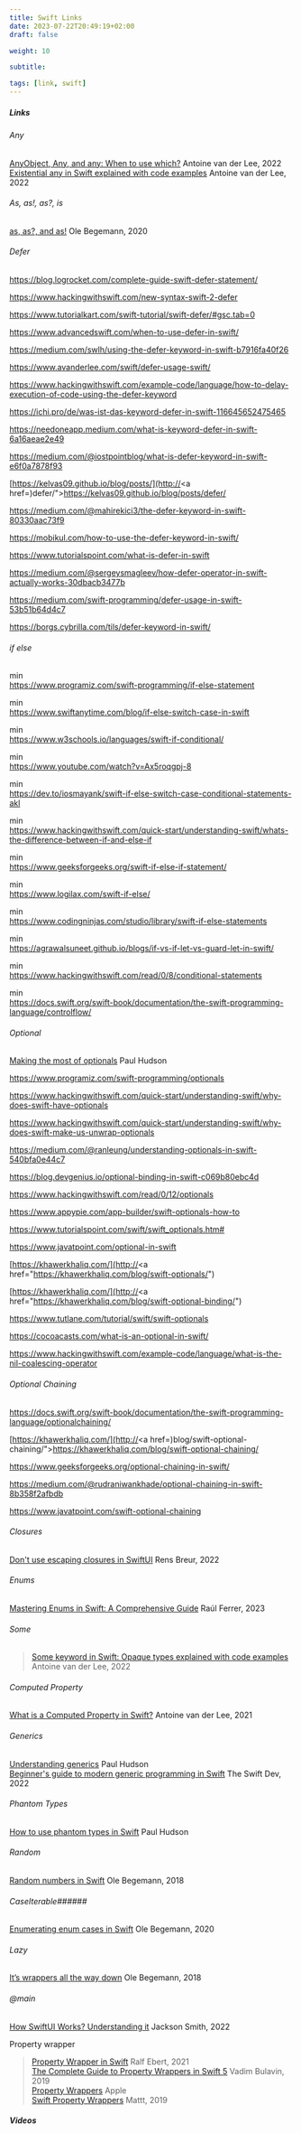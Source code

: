 ```yaml
---
title: Swift Links
date: 2023-07-22T20:49:19+02:00
draft: false

weight: 10

subtitle: 

tags: [link, swift]
---
```


##### Links

###### Any
[AnyObject, Any, and any: When to use which?](https://www.avanderlee.com/swift/anyobject-any/) Antoine van der Lee, 2022 <br>
[Existential any in Swift explained with code examples](https://www.avanderlee.com/swift/existential-any/) Antoine van der Lee, 2022 <br>

###### As, as!, as?, is <br>
[as, as?, and as!](https://oleb.net/2020/as/) Ole Begemann, 2020 <br>


###### Defer

https://blog.logrocket.com/complete-guide-swift-defer-statement/

https://www.hackingwithswift.com/new-syntax-swift-2-defer

https://www.tutorialkart.com/swift-tutorial/swift-defer/#gsc.tab=0

https://www.advancedswift.com/when-to-use-defer-in-swift/



https://medium.com/swlh/using-the-defer-keyword-in-swift-b7916fa40f26

https://www.avanderlee.com/swift/defer-usage-swift/

https://www.hackingwithswift.com/example-code/language/how-to-delay-execution-of-code-using-the-defer-keyword

https://ichi.pro/de/was-ist-das-keyword-defer-in-swift-116645652475465

https://needoneapp.medium.com/what-is-keyword-defer-in-swift-6a16aeae2e49

https://medium.com/@iostpointblog/what-is-defer-keyword-in-swift-e6f0a7878f93

[https://kelvas09.github.io/blog/posts/](http://<a href=)defer/">https://kelvas09.github.io/blog/posts/defer/

https://medium.com/@mahirekici3/the-defer-keyword-in-swift-80330aac73f9


https://mobikul.com/how-to-use-the-defer-keyword-in-swift/


https://www.tutorialspoint.com/what-is-defer-in-swift

https://medium.com/@sergeysmagleev/how-defer-operator-in-swift-actually-works-30dbacb3477b

https://medium.com/swift-programming/defer-usage-in-swift-53b51b64d4c7

https://borgs.cybrilla.com/tils/defer-keyword-in-swift/


###### if else 
[]() min <br>
https://www.programiz.com/swift-programming/if-else-statement

[]() min <br>
https://www.swiftanytime.com/blog/if-else-switch-case-in-swift

[]() min <br>
https://www.w3schools.io/languages/swift-if-conditional/

[]() min <br>
https://www.youtube.com/watch?v=Ax5roqgpj-8

[]() min <br>
https://dev.to/iosmayank/swift-if-else-switch-case-conditional-statements-akl

[]() min <br>
https://www.hackingwithswift.com/quick-start/understanding-swift/whats-the-difference-between-if-and-else-if

[]() min <br>
https://www.geeksforgeeks.org/swift-if-else-if-statement/

[]() min <br>
https://www.logilax.com/swift-if-else/

[]() min <br>
https://www.codingninjas.com/studio/library/swift-if-else-statements

[]() min <br>
https://agrawalsuneet.github.io/blogs/if-vs-if-let-vs-guard-let-in-swift/

[]() min <br>
https://www.hackingwithswift.com/read/0/8/conditional-statements


[]() min <br>
https://docs.swift.org/swift-book/documentation/the-swift-programming-language/controlflow/


###### Optional

[Making the most of optionals](https://www.hackingwithswift.com/plus/advanced-swift/making-the-most-of-optionals) Paul Hudson

https://www.programiz.com/swift-programming/optionals

https://www.hackingwithswift.com/quick-start/understanding-swift/why-does-swift-have-optionals

https://www.hackingwithswift.com/quick-start/understanding-swift/why-does-swift-make-us-unwrap-optionals

https://medium.com/@ranleung/understanding-optionals-in-swift-540bfa0e44c7

https://blog.devgenius.io/optional-binding-in-swift-c069b80ebc4d

https://www.hackingwithswift.com/read/0/12/optionals

https://www.appypie.com/app-builder/swift-optionals-how-to

https://www.tutorialspoint.com/swift/swift_optionals.htm#

https://www.javatpoint.com/optional-in-swift

[https://khawerkhaliq.com/](http://<a href="https://khawerkhaliq.com/blog/swift-optionals/")

[https://khawerkhaliq.com/](http://<a href="https://khawerkhaliq.com/blog/swift-optional-binding/")

https://www.tutlane.com/tutorial/swift/swift-optionals

https://cocoacasts.com/what-is-an-optional-in-swift/

https://www.hackingwithswift.com/example-code/language/what-is-the-nil-coalescing-operator


###### Optional Chaining
https://docs.swift.org/swift-book/documentation/the-swift-programming-language/optionalchaining/

[https://khawerkhaliq.com/](http://<a href=)blog/swift-optional-chaining/">https://khawerkhaliq.com/blog/swift-optional-chaining/

https://www.geeksforgeeks.org/optional-chaining-in-swift/

https://medium.com/@rudraniwankhade/optional-chaining-in-swift-8b358f2afbdb

https://www.javatpoint.com/swift-optional-chaining



###### Closures
[Don't use escaping closures in SwiftUI](https://rensbr.eu/blog/swiftui-escaping-closures/) Rens Breur, 2022 <br>

###### Enums
[Mastering Enums in Swift: A Comprehensive Guide](https://medium.com/gitconnected/mastering-enums-in-swift-a-comprehensive-guide-3fb4394445a3) Raúl Ferrer, 2023 <br>

###### Some
> [Some keyword in Swift: Opaque types explained with code examples](https://www.avanderlee.com/swift/some-opaque-types/) Antoine van der Lee, 2022 <br>



###### Computed Property
[What is a Computed Property in Swift?](https://www.avanderlee.com/swift/computed-property/) Antoine van der Lee, 2021 <br>

###### Generics
[Understanding generics](https://www.hackingwithswift.com/plus/intermediate-swift/understanding-generics-part-1) Paul Hudson <br>
[Beginner's guide to modern generic programming in Swift](https://theswiftdev.com/beginners-guide-to-modern-generic-programming-in-swift/) The Swift Dev, 2022 <br>



###### Phantom Types 
[How to use phantom types in Swift](https://www.hackingwithswift.com/plus/advanced-swift/how-to-use-phantom-types-in-swift) Paul Hudson <br>

###### Random
[Random numbers in Swift](https://oleb.net/blog/2018/06/random-numbers-in-swift/) Ole Begemann, 2018 <br>

###### CaseIterable###### 
[Enumerating enum cases in Swift](https://oleb.net/blog/2018/06/enumerating-enum-cases/) Ole Begemann, 2020 <br>

###### Lazy
[It’s wrappers all the way down](https://oleb.net/2018/lastindex-reversed/) Ole Begemann, 2018 <br>

###### @main
[How SwiftUI Works? Understanding it](https://medium.com/@3jacksonsmith/how-swiftui-project-works-understanding-it-2ac130fb0c39) Jackson Smith, 2022 <br>

Property wrapper <br>
> [Property Wrapper in Swift](https://www.ralfebert.de/swift/property-wrapper/) Ralf Ebert, 2021 <br>
[The Complete Guide to Property Wrappers in Swift 5](https://www.vadimbulavin.com/swift-5-property-wrappers/) Vadim Bulavin, 2019 <br>
[Property Wrappers](https://docs.swift.org/swift-book/documentation/the-swift-programming-language/properties/#Property-Wrappers) Apple <br>
[Swift Property Wrappers](https://nshipster.com/propertywrapper/) Mattt, 2019 <br>


##### Videos



<!--
[]() <br>
[]() min <br>
-->